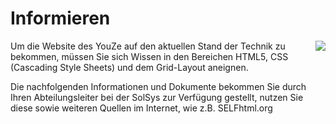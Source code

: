 <!--include-start-->
# Informieren
<img style="float: right;" src="https://thomasbeckmann.github.io/moodle-kurse/BG-Q1/Lernsituation01/pics/SolSysLogo.png">Um die Website des YouZe auf den aktuellen Stand der Technik zu bekommen, müssen Sie sich Wissen in den Bereichen HTML5, CSS (Cascading Style Sheets) und dem Grid-Layout aneignen. 

Die nachfolgenden Informationen und Dokumente bekommen Sie durch Ihren Abteilungsleiter bei der SolSys zur Verfügung gestellt, nutzen Sie diese sowie weiteren Quellen im Internet, wie z.B. SELFhtml.org


<!--include-end-->

